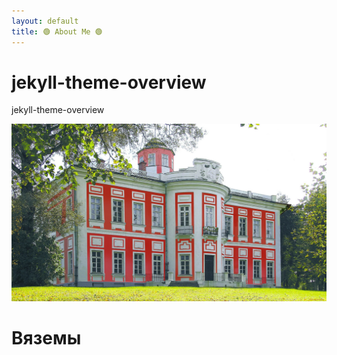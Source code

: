 ```yaml
---
layout: default
title: 🟢 About Me 🟢
---
```



# jekyll-theme-overview
jekyll-theme-overview


![](vyazemy-museum-1600.jpg)


# Вяземы


